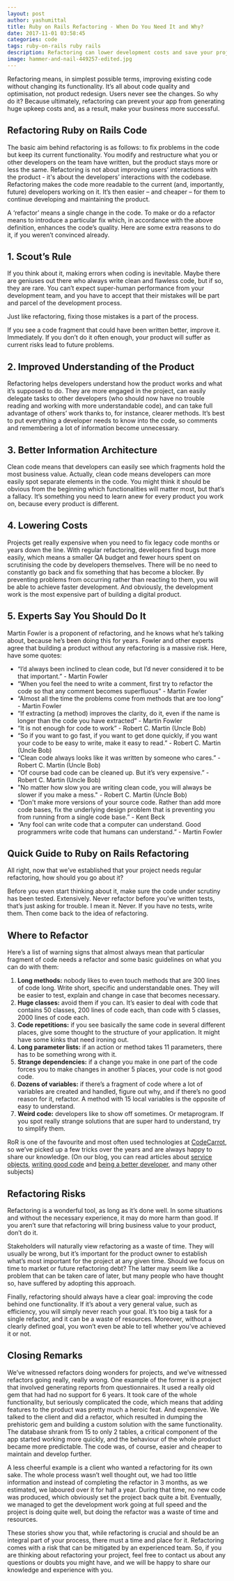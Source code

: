 ```yaml
---
layout: post
author: yashumittal
title: Ruby on Rails Refactoring - When Do You Need It and Why?
date: 2017-11-01 03:58:45
categories: code
tags: ruby-on-rails ruby rails
description: Refactoring can lower development costs and save your project from failure, but it's also risky. Find out how to do it the right way for your Ruby on Rails app.
image: hammer-and-nail-449257-edited.jpg
---
```


Refactoring means, in simplest possible terms, improving existing code without changing its functionality. It’s all about code quality and optimisation, not product redesign. Users never see the changes. So why do it? Because ultimately, refactoring can prevent your app from generating huge upkeep costs and, as a result, make your business more successful.

## Refactoring Ruby on Rails Code

The basic aim behind refactoring is as follows: to fix problems in the code but keep its current functionality. You modify and restructure what you or other developers on the team have written, but the product stays more or less the same. Refactoring is not about improving users’ interactions with the product - it's about the developers’ interactions with the codebase. Refactoring makes the code more readable to the current (and, importantly, future) developers working on it. It’s then easier – and cheaper – for them to continue developing and maintaining the product.

A ‘refactor’ means a single change in the code. To make or do a refactor means to introduce a particular fix which, in accordance with the above definition, enhances the code’s quality. Here are some extra reasons to do it, if you weren’t convinced already.

## 1. Scout’s Rule

If you think about it, making errors when coding is inevitable. Maybe there are geniuses out there who always write clean and flawless code, but if so, they are rare. You can’t expect super-human performance from your development team, and you have to accept that their mistakes will be part and parcel of the development process.

Just like refactoring, fixing those mistakes is a part of the process.

If you see a code fragment that could have been written better, improve it. Immediately. If you don’t do it often enough, your product will suffer as current risks lead to future problems.

## 2. Improved Understanding of the Product

Refactoring helps developers understand how the product works and what it’s supposed to do. They are more engaged in the project, can easily delegate tasks to other developers (who should now have no trouble reading and working with more understandable code), and can take full advantage of others’ work thanks to, for instance, clearer methods. It’s best to put everything a developer needs to know into the code, so comments and remembering a lot of information become unnecessary.

## 3. Better Information Architecture

Clean code means that developers can easily see which fragments hold the most business value. Actually, clean code means developers can more easily spot separate elements in the code. You might think it should be obvious from the beginning which functionalities will matter most, but that’s a fallacy. It’s something you need to learn anew for every product you work on, because every product is different.

## 4. Lowering Costs

Projects get really expensive when you need to fix legacy code months or years down the line. With regular refactoring, developers find bugs more easily, which means a smaller QA budget and fewer hours spent on scrutinising the code by developers themselves. There will be no need to constantly go back and fix something that has become a blocker. By preventing problems from occurring rather than reacting to them, you will be able to achieve faster development. And obviously, the development work is the most expensive part of building a digital product.

## 5. Experts Say You Should Do It

Martin Fowler is a proponent of refactoring, and he knows what he’s talking about, because he’s been doing this for years. Fowler and other experts agree that building a product without any refactoring is a massive risk. Here, have some quotes:

* “I’d always been inclined to clean code, but I’d never considered it to be that important.” - Martin Fowler
* “When you feel the need to write a comment, first try to refactor the code so that any comment becomes superfluous” - Martin Fowler
* “Almost all the time the problems come from methods that are too long” - Martin Fowler
* “If extracting (a method) improves the clarity, do it, even if the name is longer than the code you have extracted” - Martin Fowler
* “It is not enough for code to work” - Robert C. Martin (Uncle Bob)
* “So if you want to go fast, if you want to get done quickly, if you want your code to be easy to write, make it easy to read.” - Robert C. Martin (Uncle Bob)
* “Clean code always looks like it was written by someone who cares.” - Robert C. Martin (Uncle Bob)
* “Of course bad code can be cleaned up. But it’s very expensive.” - Robert C. Martin (Uncle Bob)
* "No matter how slow you are writing clean code, you will always be slower if you make a mess." - Robert C. Martin (Uncle Bob)
* “Don't make more versions of your source code. Rather than add more code bases, fix the underlying design problem that is preventing you from running from a single code base.” - Kent Beck
* “Any fool can write code that a computer can understand. Good programmers write code that humans can understand.” - Martin Fowler

## Quick Guide to Ruby on Rails Refactoring

All right, now that we’ve established that your project needs regular refactoring, how should you go about it?

Before you even start thinking about it, make sure the code under scrutiny has been tested. Extensively. Never refactor before you’ve written tests, that’s just asking for trouble. I mean it. Never. If you have no tests, write them. Then come back to the idea of refactoring.

## Where to Refactor

Here’s a list of warning signs that almost always mean that particular fragment of code needs a refactor and some basic guidelines on what you can do with them:

1. **Long methods:** nobody likes to even touch methods that are 300 lines of code long. Write short, specific and understandable ones. They will be easier to test, explain and change in case that becomes necessary.
2. **Huge classes:** avoid them if you can. It’s easier to deal with code that contains 50 classes, 200 lines of code each, than code with 5 classes, 2000 lines of code each.
3. **Code repetitions:** if you see basically the same code in several different places, give some thought to the structure of your application. It might have some kinks that need ironing out.
4. **Long parameter lists:** if an action or method takes 11 parameters, there has to be something wrong with it.
5. **Strange dependencies:** if a change you make in one part of the code forces you to make changes in another 5 places, your code is not good code.
6. **Dozens of variables:** if there’s a fragment of code where a lot of variables are created and handled, figure out why, and if there’s no good reason for it, refactor. A method with 15 local variables is the opposite of easy to understand.
7. **Weird code:** developers like to show off sometimes. Or metaprogram. If you spot really strange solutions that are super hard to understand, try to simplify them.

RoR is one of the favourite and most often used technologies at [CodeCarrot](//codecarrot.net/), so we’ve picked up a few tricks over the years and are always happy to share our knowledge. (On our blog, you can read articles about [service objects](/service-objects-in-rails-will-help-you-design-clean-and-maintainable-code-heres-how), [writing good code](/how-to-write-code-that-speaks-for-itself) and [being a better developer](/patterns-that-will-help-you-be-a-better-developer), and many other subjects)

## Refactoring Risks

Refactoring is a wonderful tool, as long as it’s done well. In some situations and without the necessary experience, it may do more harm than good. If you aren’t sure that refactoring will bring business value to your product, don’t do it.

Stakeholders will naturally view refactoring as a waste of time. They will usually be wrong, but it’s important for the product owner to establish what’s most important for the project at any given time. Should we focus on time to market or future refactoring debt? The latter may seem like a problem that can be taken care of later, but many people who have thought so, have suffered by adopting this approach.

Finally, refactoring should always have a clear goal: improving the code behind one functionality. If it’s about a very general value, such as efficiency, you will simply never reach your goal. It’s too big a task for a single refactor, and it can be a waste of resources. Moreover, without a clearly defined goal, you won’t even be able to tell whether you’ve achieved it or not.

## Closing Remarks

We’ve witnessed refactors doing wonders for projects, and we’ve witnessed refactors going really, really wrong. One example of the former is a project that involved generating reports from questionnaires. It used a really old gem that had had no support for 6 years. It took care of the whole functionality, but seriously complicated the code, which means that adding features to the product was pretty much a heroic feat. And expensive. We talked to the client and did a refactor, which resulted in dumping the prehistoric gem and building a custom solution with the same functionality. The database shrank from 15 to only 2 tables, a critical component of the app started working more quickly, and the behaviour of the whole product became more predictable. The code was, of course, easier and cheaper to maintain and develop further.

A less cheerful example is a client who wanted a refactoring for its own sake. The whole process wasn’t well thought out, we had too little information and instead of completing the refactor in 3 months, as we estimated, we laboured over it for half a year. During that time, no new code was produced, which obviously set the project back quite a bit. Eventually, we managed to get the development work going at full speed and the project is doing quite well, but doing the refactor was a waste of time and resources.

These stories show you that, while refactoring is crucial and should be an integral part of your process, there must a time and place for it. Refactoring comes with a risk that can be mitigated by an experienced team. So, if you are thinking about refactoring your project, feel free to contact us about any questions or doubts you might have, and we will be happy to share our knowledge and experience with you.